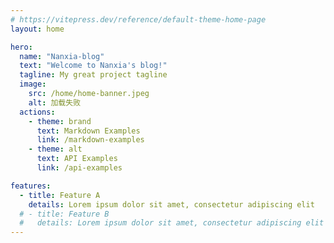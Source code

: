 ```yaml
---
# https://vitepress.dev/reference/default-theme-home-page
layout: home

hero:
  name: "Nanxia-blog"
  text: "Welcome to Nanxia's blog!"
  tagline: My great project tagline
  image:
    src: /home/home-banner.jpeg
    alt: 加载失败
  actions:
    - theme: brand
      text: Markdown Examples
      link: /markdown-examples
    - theme: alt
      text: API Examples
      link: /api-examples

features:
  - title: Feature A
    details: Lorem ipsum dolor sit amet, consectetur adipiscing elit
  # - title: Feature B
  #   details: Lorem ipsum dolor sit amet, consectetur adipiscing elit
---
```


